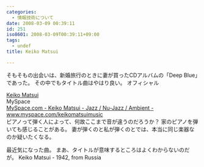 ```yaml
---
categories:
  - 情報技術について
date: 2008-03-09 00:39:11
id: 251
iso8601: 2008-03-09T00:39:11+09:00
tags:
  - undef
title: Keiko Matsui

---
```


そもそもの出会いは、新婚旅行のときに妻が買ったCDアルバムの「Deep Blue」であった。
その中でもタイトル曲はやはり良い。
オフィシャル
<div class="quotetitle"><a title="Keiko Matsui" href="http://www.keikomatsui.com/" target="_blank">Keiko Matsui</a></div>
MySpace
<div class="quotetitle"><a title="MySpace.com - Keiko Matsui - Jazz / Nu-Jazz / Ambient - www.myspace.com/keikomatsuimusic" href="https://myspace.com/keikomatsuimusic" target="_blank">MySpace.com - Keiko Matsui - Jazz / Nu-Jazz / Ambient - www.myspace.com/keikomatsuimusic</a></div>
ピアノって弾く人によって、何故ここまで音が違うのだろうか？
家のピアノを弾いても感じることがある。
妻が弾くのと私が弾くのとでは、本当に同じ楽器なのか疑いたくなる。


最近気になった曲。
まあ、タイトルが意味するところはよくわからないのだが。
Keiko Matsui - 1942, from Russia
<object width="425" height="355"><param name="movie" value="http://www.youtube.com/v/u7cEDkIXJOY"></param><param name="wmode" value="transparent"></param><embed src="http://www.youtube.com/v/u7cEDkIXJOY" type="application/x-shockwave-flash" wmode="transparent" width="425" height="355"></embed></object>
    	